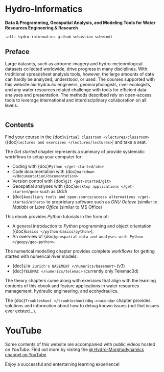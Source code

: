 
# Hydro-Informatics

**Data & Programming, Geospatial Analysis, and Modeling Tools for Water Resources Engineering & Research**

```{image} img//icons/banner-logo.jpg
:alt: hydro-informatics github sebastian schwindt
```

## Preface

Large datasets, such as airborne imagery and hydro-meteorological datasets collected worldwide, drive progress in many disciplines. With traditional spreadsheet analysis tools, however, the large amounts of data can hardly be analyzed, understood, or used. The courses supported with this website aid hydraulic engineers, geomorphologists, river ecologists, and any water resources related challenge with tools for efficient data analyses and presentation. The methods described rely on open-access tools to leverage international and interdisciplinary collaboration on all levels.

```{note} The term hydroinformatics (or hydro-informatics) is widely used in relation to the field of hydrology. Yet, the syllable *hydro* goes back to the Greek word for *water*. In this light the term *hydro-informatics* as used on this website also refers to water, but primarily in the field of hydraulic engineering with its links to ecohydraulics, geomorphology, geo-informatics, and hydrology.
```

## Contents

Find your course in the {doc}`virtual classroom </lectures/classroom>` ({doc}`lectures and exercises </lectures/lectures>`) and take a seat.

The *Get started* chapter represents a summary of provide systematic workflows to setup your computer for:

- Coding with {doc}`Python </get-started/ide>`
- Code documentation with {doc}`markdown </documentation/documentation>`
- Version control with {doc}`git <get-started/git>`
- Geospatial analyses with {doc}`desktop applications </get-started/geo>` such as *QGIS*
-  {doc}`Auxiliary tools and open-source/access alternatives </get-started/others>` to proprietary software such as *GNU Octave* (similar to *Matlab*) or *Libre Office* (similar to MS Office)

This ebook provides *Python* tutorials in the form of:

- A general introduction to *Python* programming and object orientation ({doc}`basics </python-basics/python>`);
- An overview of {doc}`geospatial data and analyses with Python </geopy/geo-python>`.

The numerical modelling chapter provides complete workflows for getting started with numerical river models:

- {doc}`ETH Zurich's BASEMENT </numerics/basement>` (v3)
- {doc}`TELEMAC </numerics/telemac>` (currently only Telemac3d)

The theory chapters come along with exercises that align with the learning contents of this ebook and feature applications in water resources management, hydraulic engineering, and ecohydraulics.

The {doc}`Troubleshoot </troubleshoot/dbg-anaconda>` chapter provides solutions and information about how to debug known issues (not that issues ever existed...).

# YouTube

Some contents of this website are accompanied with public videos hosted on *YouTube*. Find out more by visitng the [@ Hydro-Morphodynamics channel on YouTube](https://www.youtube.com/channel/UCGOMSGRrW5eLHiMn5Dfp7WQ).


Enjoy a successful and entertaining learning experience!
